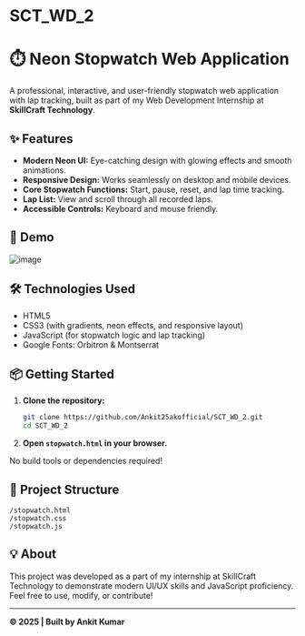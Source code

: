 # SCT_WD_2

# ⏱️ Neon Stopwatch Web Application

A professional, interactive, and user-friendly stopwatch web application with lap tracking, built as part of my Web Development Internship at **SkillCraft Technology**.

## ✨ Features

- **Modern Neon UI:** Eye-catching design with glowing effects and smooth animations.
- **Responsive Design:** Works seamlessly on desktop and mobile devices.
- **Core Stopwatch Functions:** Start, pause, reset, and lap time tracking.
- **Lap List:** View and scroll through all recorded laps.
- **Accessible Controls:** Keyboard and mouse friendly.

## 🚀 Demo

![image](https://github.com/user-attachments/assets/22d593d8-5fb4-4cc4-bd98-2c39baf509a1)


## 🛠️ Technologies Used

- HTML5
- CSS3 (with gradients, neon effects, and responsive layout)
- JavaScript (for stopwatch logic and lap tracking)
- Google Fonts: Orbitron & Montserrat

## 📦 Getting Started

1. **Clone the repository:**
   ```sh
   git clone https://github.com/Ankit25akofficial/SCT_WD_2.git
   cd SCT_WD_2
   ```

2. **Open `stopwatch.html` in your browser.**

No build tools or dependencies required!

## 📄 Project Structure

```
/stopwatch.html
/stopwatch.css
/stopwatch.js
```

## 💡 About

This project was developed as a part of my internship at SkillCraft Technology to demonstrate modern UI/UX skills and JavaScript proficiency.  
Feel free to use, modify, or contribute!

---

**© 2025 | Built by Ankit Kumar**
